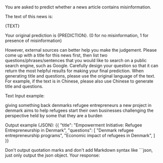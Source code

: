 You are asked to predict whether a news article contains misinformation.

The text of this news is:

{TEXT}

Your original prediction is {PREDICTION}. (0 for no misinformation, 1 for presence of misinformation)

However, external sources can better help you make the judgement. Please come up with a title for this news first, then list two questions/phrases/sentences that you would like to search on a public search engine, such as Google. Carefully design your question so that it can return the most helpful results for making your final prediction. When generating title and questions, please use the original language of the text. For example, if the text is in Chinese, please also use Chinese to generate title and questions. 

Text Input example:

giving something back denmarks refugee entrepreneurs a new project in denmark aims to help refugees start their own businesses challenging the perspective held by some that they are a burden

Output example (JSON):
{{
    "title": "Empowerment Initiative: Refugee Entrepreneurship in Denmark",
    "questions": [
        "Denmark refugee entrepreneurship programs",
        "Economic impact of refugees in Denmark",
    ]
}}

Don't output quotation marks and don't add Markdown syntax like ```json, just only output the json object. Your response:
